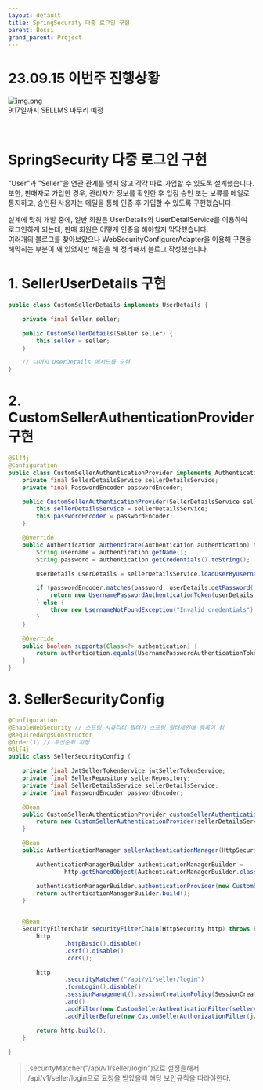 ```yaml
---
layout: default
title: SpringSecurity 다중 로그인 구현  
parent: Bossi
grand_parent: Project
---
```


# 23.09.15 이번주 진행상황  

![img.png](/assets/images/Project/Bossi/Fbossi_spring_order/img.png)  
9.17일까지 SELLMS 마무리 예정  
  
&nbsp;
  
# SpringSecurity 다중 로그인 구현


"User"과 "Seller"을 연관 관계를 맺지 않고 각각 따로 가입할 수 있도록 설계했습니다.  
또한, 판매자로 가입한 경우, 관리자가 정보를 확인한 후 입점 승인 또는 보류를 메일로 통지하고, 승인된 사용자는 메일을 통해 인증 후 가입할 수 있도록 구현했습니다.

설계에 맞춰 개발 중에, 일반 회원은 UserDetails와 UserDetailService를 이용하여 로그인하게 되는데, 판매 회원은 어떻게 인증을 해야할지 막막했습니다.  
여러개의 블로그를 찾아보았으나 WebSecurityConfigurerAdapter을 이용해 구현을해막히는 부분이 꽤 있었지만 해결을 해 정리해서 블로그 작성했습니다.   
  
  
    

# 1. SellerUserDetails 구현  
    
``` java
public class CustomSellerDetails implements UserDetails {

    private final Seller seller;

    public CustomSellerDetails(Seller seller) {
        this.seller = seller;
    }

    // 나머지 UserDetails 메서드를 구현
}
```
  
    
  
# 2. CustomSellerAuthenticationProvider 구현
```java 
@Slf4j
@Configuration
public class CustomSellerAuthenticationProvider implements AuthenticationProvider {
    private final SellerDetailsService sellerDetailsService;
    private final PasswordEncoder passwordEncoder;

    public CustomSellerAuthenticationProvider(SellerDetailsService sellerDetailsService, PasswordEncoder passwordEncoder) {
        this.sellerDetailsService = sellerDetailsService;
        this.passwordEncoder = passwordEncoder;
    }

    @Override
    public Authentication authenticate(Authentication authentication) throws AuthenticationException {
        String username = authentication.getName();
        String password = authentication.getCredentials().toString();

        UserDetails userDetails = sellerDetailsService.loadUserByUsername(username);    // 사용자 정보 가지고 오기  

        if (passwordEncoder.matches(password, userDetails.getPassword())) {
            return new UsernamePasswordAuthenticationToken(userDetails, password, userDetails.getAuthorities());
        } else {
            throw new UsernameNotFoundException("Invalid credentials");
        }
    }

    @Override
    public boolean supports(Class<?> authentication) {
        return authentication.equals(UsernamePasswordAuthenticationToken.class);
    }
}

```  
  

# 3. SellerSecurityConfig
  

~~~java
@Configuration
@EnableWebSecurity // 스프링 시큐리티 필터가 스프링 필터체인에 등록이 됨
@RequiredArgsConstructor
@Order(1) // 우선순위 지정  
@Slf4j
public class SellerSecurityConfig {

    private final JwtSellerTokenService jwtSellerTokenService;
    private final SellerRepository sellerRepository;
    private final SellerDetailsService sellerDetailsService;
    private final PasswordEncoder passwordEncoder;

    @Bean
    public CustomSellerAuthenticationProvider customSellerAuthenticationProvider() {   
        return new CustomSellerAuthenticationProvider(sellerDetailsService, passwordEncoder);
    }

    @Bean
    public AuthenticationManager sellerAuthenticationManager(HttpSecurity http) throws Exception {  

        AuthenticationManagerBuilder authenticationManagerBuilder =
                http.getSharedObject(AuthenticationManagerBuilder.class);

        authenticationManagerBuilder.authenticationProvider(new CustomSellerAuthenticationProvider(sellerDetailsService, passwordEncoder));
        return authenticationManagerBuilder.build();
    }


    @Bean
    SecurityFilterChain securityFilterChain(HttpSecurity http) throws Exception {
        http
                .httpBasic().disable()
                .csrf().disable()
                .cors();

        http
                .securityMatcher("/api/v1/seller/login")  
                .formLogin().disable()
                .sessionManagement().sessionCreationPolicy(SessionCreationPolicy.STATELESS)
                .and()
                .addFilter(new CustomSellerAuthenticationFilter(sellerAuthenticationManager(null)))
                .addFilterBefore(new CustomSellerAuthorizationFilter(jwtSellerTokenService, sellerRepository), UsernamePasswordAuthenticationFilter.class);

        return http.build();
    }
    
}
~~~    
  
> .securityMatcher("/api/v1/seller/login")으로 설정을해서 /api/v1/seller/login으로 요청을 받았을때 해당 보안규칙을 따라야한다.  

